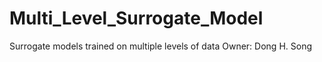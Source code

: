 # Multi_Level_Surrogate_Model
Surrogate models trained on multiple levels of data
Owner: Dong H. Song
